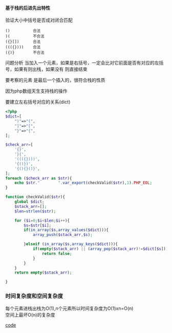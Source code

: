 #### 基于栈的后进先出特性

验证大小中括号是否成对闭合匹配
```
()          合法
)(          不合法
({}[])      合法
((({})))    合法
({)}        不合法
```
问题分析
当加入一个元素，如果是右括号，一定会比对它前面是否有对应的左括号，如果有则出栈，如果没有
则直接结束

要考察的元素 是最后一个插入的，很符合栈的性质

因为php数组天生支持栈的操作

要建立左右括号对应的关系(dict)

```php
<?php
$dict=[
    ")"=>"(",
    "]"=>"[",
    "}"=>"{",
];

$check_arr=[
    '{}',
    '}{',
    '((({})))',
    '{()})',
    '{(){}()}',
];
foreach ($check_arr as $str){
    echo $str."        ".var_export(checkValid($str),1).PHP_EOL;
}

function checkValid($str){
    global $dict;
    $stack_arr=[];
    $len=strlen($str);

    for ($i=0;$i<$len;$i++){
        $s=$str[$i];
        if(in_array($s,array_values($dict))){
            array_push($stack_arr,$s);

        }elseif (in_array($s,array_keys($dict))){
            if(empty($stack_arr) || (array_pop($stack_arr)!=$dict[$s])){
                return false;
            }
        }
    }
    return empty($stack_arr);

}

```
### 时间复杂度和空间复杂度
每个元素进栈出栈为O(1),n个元素所以时间复杂度为O(1)xn=O(n)           
空间上最坏O(n)的复杂度




[code](https://github.com/hkui/algo_practice/blob/master/php/04_stack/checkValid.php)




